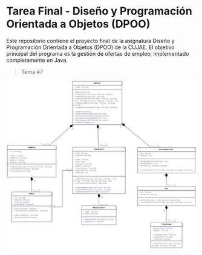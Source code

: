 
# Tarea Final - Diseño y Programación Orientada a Objetos (DPOO)

Este repositorio contiene el proyecto final de la asignatura Diseño y Programación Orientada a Objetos (DPOO) de la CUJAE. El objetivo principal del programa es la gestión de ofertas de empleo, implementado completamente en Java.

> Tema #7

![Diagrama UML](./docs/LogicUML.webp)
